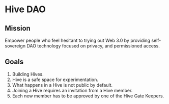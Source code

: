 # Hive DAO

## Mission

Empower people who feel hesitant to trying out Web 3.0 by providing self-sovereign DAO technology focused on privacy, and permissioned access.

## Goals

1. Building Hives.
2. Hive is a safe space for experimentation.
  1. What happens in a Hive is not public by default.
  2. Joining a Hive requires an invitation from a Hive member.
  3. Each new member has to be approved by one of the Hive Gate Keepers.
